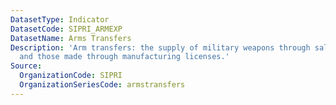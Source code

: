 ```yaml
---
DatasetType: Indicator
DatasetCode: SIPRI_ARMEXP
DatasetName: Arms Transfers
Description: 'Arm transfers: the supply of military weapons through sales, aid, gifts,
  and those made through manufacturing licenses.'
Source:
  OrganizationCode: SIPRI
  OrganizationSeriesCode: armstransfers
---
```


